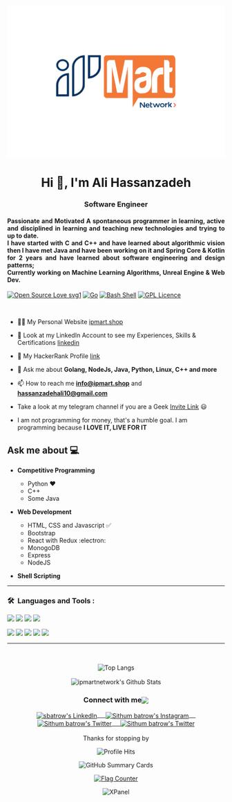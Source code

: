 <p align="center">
<picture>
<img width="520" height="350"  alt="XPanel" src="https://github.com/iPmartNetwork/iPmartnetwork/blob/main/iPmart.jpg">
</picture>
  </p> 
</div>
<h1 align="center">Hi 👋, I'm Ali Hassanzadeh</h1>
<h3 align="center">Software Engineer</h3>
<h4 align="Justify"> Passionate and Motivated
A spontaneous programmer in learning, active and disciplined in learning and teaching new
technologies and trying to up to date.<br>
I have started with C and C++ and have learned about algorithmic vision then I have met Java and have been working on it and Spring Core & Kotlin for 2 years and have learned about software engineering and design patterns; <br> Currently working on Machine Learning Algorithms, Unreal Engine & Web Dev.
</h6>

[![Open Source Love svg1](https://badges.frapsoft.com/os/v1/open-source.svg?v=103)](https://github.com/ellerbrock/open-source-badges/)
[![Go](https://img.shields.io/badge/--00ADD8?logo=go&logoColor=ffffff)](https://golang.org/)
[![Bash Shell](https://badges.frapsoft.com/bash/v1/bash.png?v=103)](https://github.com/ellerbrock/open-source-badges/)
[![GPL Licence](https://badges.frapsoft.com/os/gpl/gpl.svg?v=103)](https://opensource.org/licenses/GPL-3.0/)


<br>




- 👨‍💻 My Personal Website [ipmart.shop](https://ipmart.shop)

- 📝 Look at my LinkedIn Account to see my Experiences, Skills & Certifications [linkedin](https://www.linkedin.com/in/ali-hassanzadeh-63545a24a/)

- 🤩 My HackerRank Profile [link](https://www.hackerrank.com/profile/hassanzadehali10)

- 💬 Ask me about **Golang, NodeJs, Java, Python, Linux, C++ and more**

- 📫 How to reach me **info@ipmart.shop** and **hassanzadehali10@gmail.com**


-  Take a look at my telegram channel if you are a Geek [Invite Link](https://t.me/ipmartpanel) 😃

-  I am not programming for money, that's a humble goal. I am programming because **I LOVE IT, LIVE FOR IT**

## Ask me about :computer: 
- **Competitive Programming**
	- Python ❤️
	- C++
	- Some Java

- **Web Development**
	- HTML, CSS and Javascript :white_check_mark:
	- Bootstrap
	- React with Redux :electron:
	- MonogoDB
  - Express
  - NodeJS  
- **Shell Scripting**

---
### 🛠 &nbsp;Languages and Tools :



<code><a href="https://www.python.org/" target="_blank"><img height="50" src="https://www.vectorlogo.zone/logos/python/python-ar21.svg"></a></code>
<code><a href="https://www.linux.org/" target="_blank"><img height="50" src="https://www.vectorlogo.zone/logos/linux/linux-ar21.svg"></a></code>
<code><a href="https://reactjs.org/" target="_blank"><img height="50" src="https://www.vectorlogo.zone/logos/reactjs/reactjs-ar21.svg"></a></code>
<code><a href="https://www.docker.com/" target="_blank"><img height="50" src="https://www.vectorlogo.zone/logos/docker/docker-official.svg"></a></code>

<code><a href="https://www.azure.com/" target="_blank"><img height="50" src="https://www.vectorlogo.zone/logos/microsoft_azure/microsoft_azure-ar21.svg"></a></code>
<code><a href="https://aws.amazon.com/" target="_blank"><img height="50" src="https://www.vectorlogo.zone/logos/amazon_aws/amazon_aws-ar21.svg"></a></code>
<code><a href="https://www.docker.com/" target="_blank"><img height="50" src="https://www.vectorlogo.zone/logos/argoprojio/argoprojio-ar21.svg"></a></code>
<code><a href="https://www.docker.com/" target="_blank"><img height="50" src="https://www.vectorlogo.zone/logos/backyourstack/backyourstack-ar21.svg"></a></code>
<code><a href="https://www.docker.com/" target="_blank"><img height="50" src="https://www.vectorlogo.zone/logos/browserstack/browserstack-ar21.svg"></a></code>

---

<br>

<p align="center">
<img align="center" src="https://github-readme-stats.vercel.app/api/top-langs/?username=iPmartNetwork" alt="Top Langs">
</p>

<p align="center">	
<img align="center" src="https://github-readme-stats.vercel.app/api?username=iPmartNetwork&&show_icons=true&theme=radical" alt="ipmartnetwork's Github Stats">


<div align="center">
  <h3 align="center">Connect with me<img align="center" src="https://github.com/rajput2107/rajput2107/blob/master/Assets/Handshake.gif" height="33px" /></h3> 
</div>
<p align="center">
 <a href="https://www.linkedin.com/in/ali-hassanzadeh-63545a24a/" target="blank">
  <img align="center" alt="sbatrow's LinkedIn" width="30px" src="https://www.vectorlogo.zone/logos/linkedin/linkedin-icon.svg" /> &nbsp; &nbsp;
 </a>
 <a href="https://www.instagram.com/iPmartNetwork/" target="blank">
  <img align="center" alt="Sithum batrow's Instagram" width="30px" src="https://www.vectorlogo.zone/logos/instagram/instagram-icon.svg" /> &nbsp; &nbsp;
 </a>
 <a href="https://twitter.com/iPmartnetwork" target="blank">
  <img align="center" alt="Sithum batrow's Twitter" width="30px" src="https://www.vectorlogo.zone/logos/twitter/twitter-official.svg" /> &nbsp; &nbsp;
 </a>
 <a href="https://medium.com/@ipmartnetwork" target="blank">
  <img align="center" alt="Sithum batrow's Twitter" width="30px" src="https://www.vectorlogo.zone/logos/medium/medium-tile.svg" />
 </a> 
  <br/>
  <br/>
  Thanks for stopping by <br/>
</p>
<p align="center"><img alt="Profile Hits" src="https://hits.seeyoufarm.com/api/count/incr/badge.svg?url=https%3A%2F%2Fgithub.com%2Fsbatrow%2F" /></p>

<p align="center">
  <img src="http://github-profile-summary-cards.vercel.app/api/cards/profile-details?username=ipmartnetwork&theme=vision_friendly_dark" alt="GitHub Summary Cards"/>
	
</p>
<p align="center">
<a href="https://info.flagcounter.com/jhrD"><img src="https://s11.flagcounter.com/count/jhrD/bg_FFFFFF/txt_000000/border_CCCCCC/columns_4/maxflags_12/viewers_0/labels_1/pageviews_0/flags_0/percent_1/" alt="Flag Counter" border="0"></a>
 </p> 
 
<p align="center">
<picture>
<img width="160" height="160"  alt="XPanel" src="https://github.com/iPmartNetwork/iPmart-SSH/blob/main/images/logo.png">
</picture>
  </p> 
